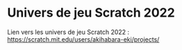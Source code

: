 # Univers de jeu Scratch 2022

Lien vers les univers de jeu Scratch 2022 : https://scratch.mit.edu/users/akihabara-eki/projects/

